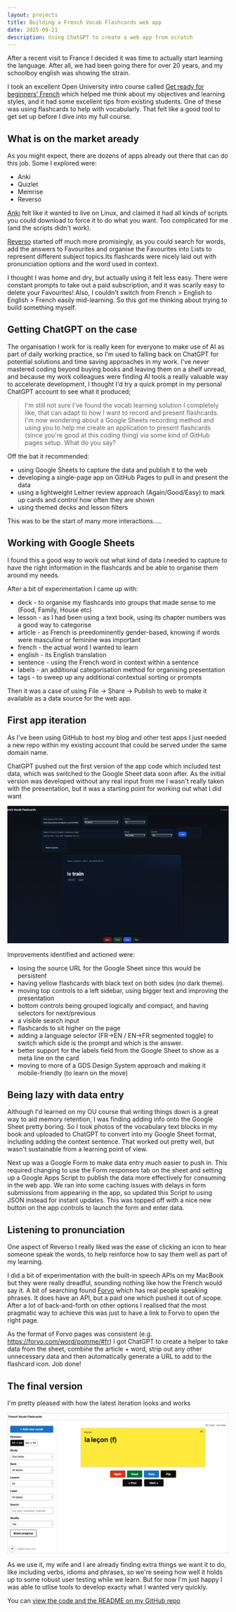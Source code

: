 ```yaml
---
layout: projects
title: Building a French Vocab Flashcards web app
date: 2025-09-21
description: Using ChatGPT to create a web app from scratch
---
```


After a recent visit to France I decided it was time to actually start learning the language. After all, we had been going there for over 20 years, and my schoolboy english was showing the strain.

I took an excellent Open University intro course called [Get ready for beginners’ French](https://www.open.edu/openlearn/languages/get-ready-beginners-french/content-section-overview?active-tab=description-tab) which helped me think about my objectives and learning styles, and it had some excellent tips from existing students. One of these was using flashcards to help with vocabularly. That felt like a good tool to get set up before I dive into my full course.

## What is on the market aready
As you might expect, there are dozens of apps already out there that can do this job. Some I explored were:
* Anki
* Quizlet
* Memrise
* Reverso

[Anki](https://docs.ankiweb.net/background.html) felt like it wanted to live on Linux, and claimed it had all kinds of scripts you could download to force it to do what you want. Too complicated for me (and the scripts didn't work). 

[Reverso](https://www.reverso.net/vocabulary) started off much more promisingly, as you could search for words, add the answers to Favourites and organise the Favourites into Lists to represent different subject topics.Its flashcards were nicely laid out with pronunciation options and the word used in context. 

I thought I was home and dry, but actually using it felt less easy. There were constant prompts to take out a paid subscription, and it was scarily easy to delete your Favourites! Also, I couldn't switch from French > English to English > French easily mid-learning. So this got me thinking about trying to build something myself. 

## Getting ChatGPT on the case
The organisation I work for is really keen for everyone to make use of AI as part of daily working practice, so I'm used to falling back on ChatGPT for potential solutions and time saving approaches in my work. I've never mastered coding beyond buying books and leaving them on a shelf unread, and because my work colleagues were finding AI tools a really valuable way to accelerate development, I thought I'd try a quick prompt in my personal ChatGPT account to see what it produced;

>I'm still not sure I've found the vocab learning solution I completely like, that can adapt to how I want to record and present flashcards. I'm now wondering about a Google Sheets recording method and using you to help me create an application to present flashcards (since you're good at this coding thing) via some kind of GitHub pages setup. What do you say?

Off the bat it recommended:
* using Google Sheets to capture the data and publish it to the web
* developing a single-page app on GitHub Pages to pull in and present the data 
* using a lightweight Leitner review approach (Again/Good/Easy) to mark up cards and control how often they are shown
* using themed decks and lesson filters

This was to be the start of many more interactions.....

## Working with Google Sheets
I found this a good way to work out what kind of data I needed to capture to have the right information in the flashcards and be able to organise them around my needs. 

After a bit of experimentation I came up with:
* deck - to organise my flashcards into groups that made sense to me (Food, Family, House etc)
* lesson - as I had been using a text book, using its chapter numbers was a good way to categorise
* article - as French is preedominently gender-based, knowing if words were masculine or feminine was important
* french - the actual word I wanted to learn
* english - its English translation
* sentence - using the French word in context within a sentence
* labels - an additional categorisation method for organising presentation
* tags - to sweep up any additional contextual sorting or prompts

Then it was a case of using File → Share → Publish to web to make it available as a data source for the web app.

## First app iteration
As I've been using GitHub to host my blog and other test apps I just needed a new repo within my existing account that could be served under the same domain name.

ChatGPT pushed out the first version of the app code which included test data, which was switched to the Google Sheet data soon after. As the initial version was developed without any real input from me I wasn't really taken with the presentation, but it was a starting point for working out what I did want

![Flashcards v1 with black screen, rounded selectors and initial control](/img/flashcards_1.png)

Improvements identified and actioned were:
* losing the source URL for the Google Sheet since this would be persistent
* having yellow flashcards with black text on both sides (no dark theme).
* moving top controls to a left sidebar, using bigger text and improving the presentation
* bottom controls being grouped logically and compact, and having selectors for next/previous
* a visible search input 
* flashcards to sit higher on the page
* adding a language selector (FR→EN / EN→FR segmented toggle) to switch which side is the prompt and which is the answer.
* better support for the labels field from the Google Sheet to show as a meta line on the card
* moving to more of a GDS Design System approach and making it mobile-friendly (to learn on the move)

## Being lazy with data entry
Although I'd learned on my OU course that writing things down is a great way to aid memory retention, I was finding adding info onto the Google Sheet pretty boring. So I took photos of the vocabulary text blocks in my book and uploaded to ChatGPT to convert into my Google Sheet format, including adding the context sentence. That worked out pretty well, but wasn't sustainable from a learning point of view.

Next up was a Google Form to make data entry much easier to push in. This required changing to use the Form responses tab on the sheet and setting up a Google Apps Script to publish the data more effectively for consuming in the web app. We ran into some caching issues with delays in form submissions from appearing in the app, so updated this Script to using JSON instead for instant updates. This was topped off with a nice new button on the app controls to launch the form and enter data.

## Listening to pronunciation
One aspect of Reverso I really liked was the ease of clicking an icon to hear someone speak the words, to help reinforce how to say them well as part of my learning. 

I did a bit of experimentation with the built-in speech APIs on my MacBook but they were really dreadful, sounding nothing like how the French would say it. A bit of searching found [Forvo](https://forvo.com) which has real people speaking phrases. It does have an API, but a paid one which pushed it out of scope. After a lot of back-and-forth on other options I realised that the most pragmatic way to achieve this was just to have a link to Forvo to open the right page. 

As the format of Forvo pages was consistent (e.g. https://forvo.com/word/pomme/#fr) I got ChatGPT to create a helper to take data from the sheet, combine the article + word, strip out any other unnecessary data and then automatically generate a URL to add to the flashcard icon. Job done!

## The final version
I'm pretty pleased with how the latest iteration looks and works

![desktop view of French Vocab Flashcards web app](/img/flashcards_app.png)

As we use it, my wife and I are already finding extra things we want it to do, like including verbs, idioms and phrases, so we're seeing how well it holds up to some robust user testing while we learn. But for now I'm just happy I was able to utlise tools to develop exacty what I wanted very quickly.

You can [view the code and the README on my GitHub repo](https://github.com/electronicdreamplant/french-flashcards/)
